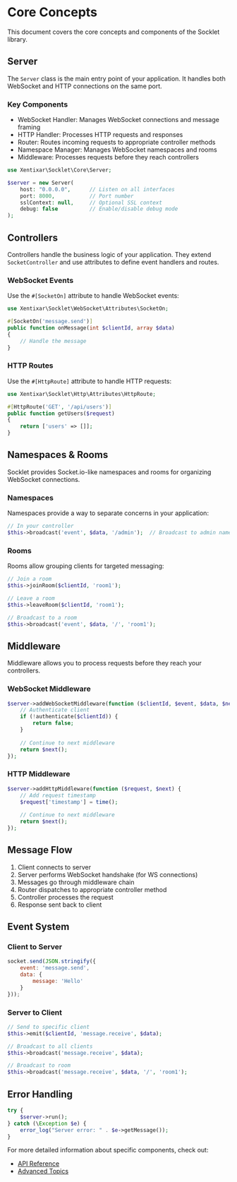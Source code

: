 # Core Concepts

This document covers the core concepts and components of the Socklet library.

## Server

The `Server` class is the main entry point of your application. It handles both WebSocket and HTTP connections on the same port.

### Key Components

- WebSocket Handler: Manages WebSocket connections and message framing
- HTTP Handler: Processes HTTP requests and responses
- Router: Routes incoming requests to appropriate controller methods
- Namespace Manager: Manages WebSocket namespaces and rooms
- Middleware: Processes requests before they reach controllers

```php
use Xentixar\Socklet\Core\Server;

$server = new Server(
    host: "0.0.0.0",      // Listen on all interfaces
    port: 8000,           // Port number
    sslContext: null,     // Optional SSL context
    debug: false          // Enable/disable debug mode
);
```

## Controllers

Controllers handle the business logic of your application. They extend `SocketController` and use attributes to define event handlers and routes.

### WebSocket Events

Use the `#[SocketOn]` attribute to handle WebSocket events:

```php
use Xentixar\Socklet\WebSocket\Attributes\SocketOn;

#[SocketOn('message.send')]
public function onMessage(int $clientId, array $data)
{
    // Handle the message
}
```

### HTTP Routes

Use the `#[HttpRoute]` attribute to handle HTTP requests:

```php
use Xentixar\Socklet\Http\Attributes\HttpRoute;

#[HttpRoute('GET', '/api/users')]
public function getUsers($request)
{
    return ['users' => []];
}
```

## Namespaces & Rooms

Socklet provides Socket.io-like namespaces and rooms for organizing WebSocket connections.

### Namespaces

Namespaces provide a way to separate concerns in your application:

```php
// In your controller
$this->broadcast('event', $data, '/admin');  // Broadcast to admin namespace
```

### Rooms

Rooms allow grouping clients for targeted messaging:

```php
// Join a room
$this->joinRoom($clientId, 'room1');

// Leave a room
$this->leaveRoom($clientId, 'room1');

// Broadcast to a room
$this->broadcast('event', $data, '/', 'room1');
```

## Middleware

Middleware allows you to process requests before they reach your controllers.

### WebSocket Middleware

```php
$server->addWebSocketMiddleware(function ($clientId, $event, $data, $next) {
    // Authenticate client
    if (!authenticate($clientId)) {
        return false;
    }
    
    // Continue to next middleware
    return $next();
});
```

### HTTP Middleware

```php
$server->addHttpMiddleware(function ($request, $next) {
    // Add request timestamp
    $request['timestamp'] = time();
    
    // Continue to next middleware
    return $next();
});
```

## Message Flow

1. Client connects to server
2. Server performs WebSocket handshake (for WS connections)
3. Messages go through middleware chain
4. Router dispatches to appropriate controller method
5. Controller processes the request
6. Response sent back to client

## Event System

### Client to Server

```javascript
socket.send(JSON.stringify({
    event: 'message.send',
    data: {
        message: 'Hello'
    }
}));
```

### Server to Client

```php
// Send to specific client
$this->emit($clientId, 'message.receive', $data);

// Broadcast to all clients
$this->broadcast('message.receive', $data);

// Broadcast to room
$this->broadcast('message.receive', $data, '/', 'room1');
```

## Error Handling

```php
try {
    $server->run();
} catch (\Exception $e) {
    error_log("Server error: " . $e->getMessage());
}
```

For more detailed information about specific components, check out:
- [API Reference](./api-reference.md)
- [Advanced Topics](./advanced-topics.md)
